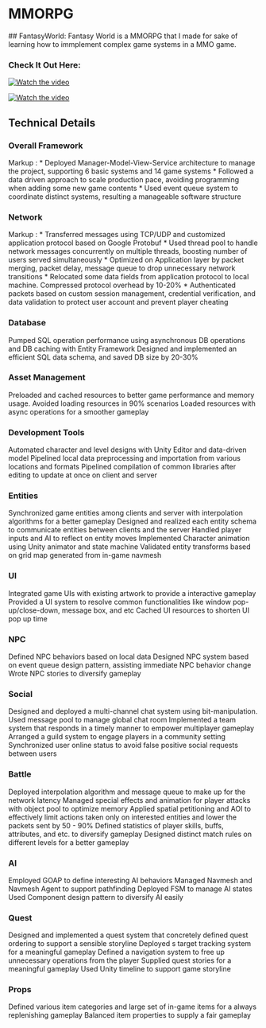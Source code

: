 # MMORPG
<div id = "Top"> </div>
## FantasyWorld:
Fantasy World is a MMORPG that I made for sake of learning how to immplement complex game systems in a MMO game.

### Check It Out Here:

[![Watch the video](/Img/FantasyWorld1.jpg)](https://youtu.be/zCu0-mWWpvc)

[![Watch the video](/Img/FantasyWorld2.jpg)](https://youtu.be/EdqBH6APfkg)

## Technical Details
### Overall Framework
Markup : * Deployed Manager-Model-View-Service architecture to manage the project, supporting 6 basic systems and 14 game systems
         * Followed a data driven approach to scale production pace, avoiding programming when adding some new game contents
         * Used event queue system to coordinate distinct systems, resulting a manageable software structure
### Network
Markup : * Transferred messages using TCP/UDP and customized application protocol based on Google Protobuf
         * Used thread pool to handle network messages concurrently on multiple threads, boosting number of users served simultaneously
         * Optimized on Application layer by packet merging, packet delay, message queue to drop unnecessary network transitions
         * Relocated some data fields from application protocol to local machine. Compressed protocol overhead by 10-20%
         * Authenticated packets based on custom session management,  credential verification, and data validation to protect user account and prevent player cheating
### Database
Pumped SQL operation performance using asynchronous DB operations and DB caching with Entity Framework
Designed and implemented an efficient SQL data schema, and saved DB size by 20-30%
### Asset Management
Preloaded and cached resources to better game performance and memory usage. Avoided loading resources in 90% scenarios
Loaded resources with async operations for a smoother gameplay
### Development Tools
Automated character and level designs with Unity Editor and data-driven model
Pipelined local data preprocessing and importation from various locations and formats
Pipelined compilation of common libraries after editing to update at once on client and server
### Entities
Synchronized game entities among clients and server with interpolation algorithms for a better gameplay
Designed and realized each entity schema to communicate entities between clients and the server
Handled player inputs and AI to reflect on entity moves
Implemented Character animation using Unity animator and state machine
Validated entity transforms based on grid map generated from in-game navmesh
### UI
Integrated game UIs with existing artwork to provide a interactive gameplay
Provided a UI system to resolve common functionalities like window pop-up/close-down, message box, and etc
Cached UI resources to shorten UI pop up time
### NPC
Defined NPC behaviors based on local data
Designed NPC system based on event queue design pattern, assisting immediate NPC behavior change
Wrote NPC stories to diversify gameplay
### Social
Designed and deployed a multi-channel chat system using bit-manipulation. Used message pool to manage global chat room
Implemented a team system that responds in a timely manner to empower multiplayer gameplay
Arranged a guild system to engage players in a community setting
Synchronized user online status to avoid false positive social requests between users
### Battle
Deployed interpolation algorithm and message queue to make up for the network latency
Managed special effects and animation for player attacks with object pool to optimize memory
Applied spatial petitioning and AOI to effectively limit actions taken only on interested entities and lower the packets sent by 50 - 90%
Defined statistics of player skills, buffs, attributes, and etc. to diversify gameplay
Designed distinct match rules on different levels for a better gameplay
### AI
Employed GOAP to define interesting AI behaviors
Managed Navmesh and Navmesh Agent to support pathfinding
Deployed FSM to manage AI states
Used Component design pattern to diversify AI easily
### Quest
Designed and implemented a quest system that concretely defined quest ordering to support a sensible storyline
Deployed s target tracking system for a meaningful gameplay
Defined a navigation system to free up unnecessary operations from the player
Supplied quest stories for a meaningful gameplay
Used Unity timeline to support game storyline
### Props
Defined various item categories and large set of in-game items for a always replenishing gameplay
Balanced item properties to supply a fair gameplay
